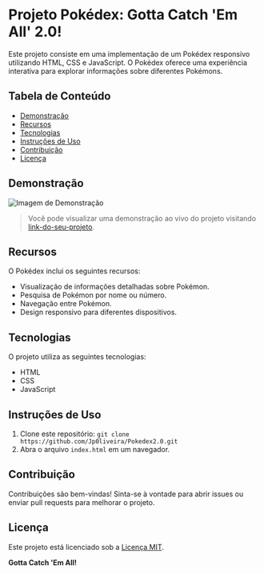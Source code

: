 # Projeto Pokédex: Gotta Catch 'Em All' 2.0!
<!--- 
    João Paulo Oliveira
    JpOliveira
    Ciência da Computação
    Web Developer
    Desenvolvedor Web
    desenvolvedor java
    full stack
    UFPA
--->

Este projeto consiste em uma implementação de um Pokédex responsivo utilizando HTML, CSS e JavaScript. O Pokédex oferece uma experiência interativa para explorar informações sobre diferentes Pokémons.

## Tabela de Conteúdo

- [Demonstração](#demonstração)
- [Recursos](#recursos)
- [Tecnologias](#tecnologias)
- [Instruções de Uso](#instruções-de-uso)
- [Contribuição](#contribuição)
- [Licença](#licença)

## Demonstração
![Imagem de Demonstração](https://github.com/Jp0liveira/BootcampDesenvolvimentoFrontendComAngularPokedex/assets/106454449/215e812c-a3cd-4a0c-abf7-d93658fd69ec)

> Você pode visualizar uma demonstração ao vivo do projeto visitando [link-do-seu-projeto](https://jp0liveira.github.io/Pokedex2.0/).

## Recursos

O Pokédex inclui os seguintes recursos:

- Visualização de informações detalhadas sobre Pokémon.
- Pesquisa de Pokémon por nome ou número.
- Navegação entre Pokémon.
- Design responsivo para diferentes dispositivos.

## Tecnologias

O projeto utiliza as seguintes tecnologias:

- HTML
- CSS
- JavaScript

## Instruções de Uso

1. Clone este repositório: `git clone https://github.com/Jp0liveira/Pokedex2.0.git`
2. Abra o arquivo `index.html` em um navegador.

## Contribuição

Contribuições são bem-vindas! Sinta-se à vontade para abrir issues ou enviar pull requests para melhorar o projeto.

## Licença

Este projeto está licenciado sob a [Licença MIT](LICENSE).

**Gotta Catch 'Em All!**
